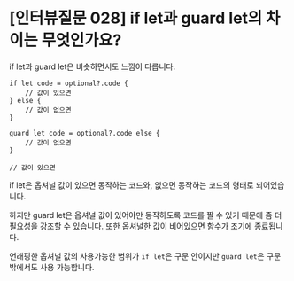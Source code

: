 # [인터뷰질문 028] if let과 guard let의 차이는 무엇인가요?

if let과 guard let은 비슷하면서도 느낌이 다릅니다.
```
if let code = optional?.code {
    // 값이 있으면
} else {
    // 값이 없으면
}

guard let code = optional?.code else {
    // 값이 없으면
}

// 값이 있으면
```

if let은 옵셔널 값이 있으면 동작하는 코드와, 없으면 동작하는 코드의 형태로 되어있습니다.

하지만 guard let은 옵셔널 값이 있어야만 동작하도록 코드를 짤 수 있기 때문에 좀 더 필요성을 강조할 수 있습니다. 또한 옵셔널한 값이 비어있으면 함수가 조기에 종료됩니다.

언래핑한 옵셔널 값의 사용가능한 범위가 `if let`은 구문 안이지만 `guard let`은 구문 밖에서도 사용 가능합니다.
